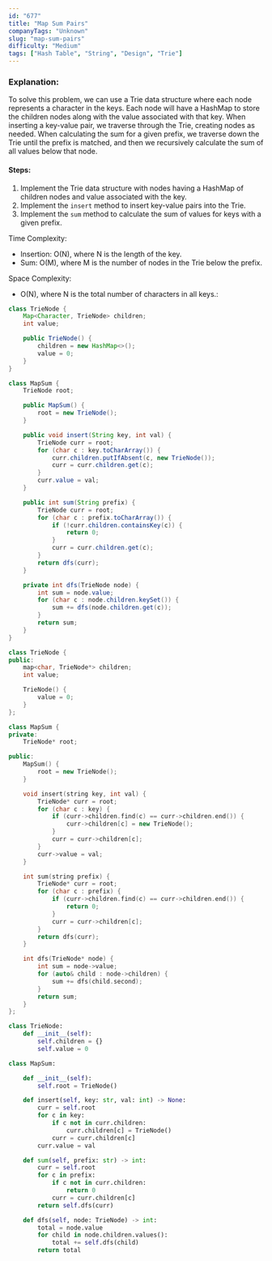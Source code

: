 ```yaml
---
id: "677"
title: "Map Sum Pairs"
companyTags: "Unknown"
slug: "map-sum-pairs"
difficulty: "Medium"
tags: ["Hash Table", "String", "Design", "Trie"]
---
```


### Explanation:
To solve this problem, we can use a Trie data structure where each node represents a character in the keys. Each node will have a HashMap to store the children nodes along with the value associated with that key. When inserting a key-value pair, we traverse through the Trie, creating nodes as needed. When calculating the sum for a given prefix, we traverse down the Trie until the prefix is matched, and then we recursively calculate the sum of all values below that node.

#### Steps:
1. Implement the Trie data structure with nodes having a HashMap of children nodes and value associated with the key.
2. Implement the `insert` method to insert key-value pairs into the Trie.
3. Implement the `sum` method to calculate the sum of values for keys with a given prefix.

Time Complexity:
- Insertion: O(N), where N is the length of the key.
- Sum: O(M), where M is the number of nodes in the Trie below the prefix.

Space Complexity:
- O(N), where N is the total number of characters in all keys.:

```java
class TrieNode {
    Map<Character, TrieNode> children;
    int value;

    public TrieNode() {
        children = new HashMap<>();
        value = 0;
    }
}

class MapSum {
    TrieNode root;

    public MapSum() {
        root = new TrieNode();
    }

    public void insert(String key, int val) {
        TrieNode curr = root;
        for (char c : key.toCharArray()) {
            curr.children.putIfAbsent(c, new TrieNode());
            curr = curr.children.get(c);
        }
        curr.value = val;
    }

    public int sum(String prefix) {
        TrieNode curr = root;
        for (char c : prefix.toCharArray()) {
            if (!curr.children.containsKey(c)) {
                return 0;
            }
            curr = curr.children.get(c);
        }
        return dfs(curr);
    }

    private int dfs(TrieNode node) {
        int sum = node.value;
        for (char c : node.children.keySet()) {
            sum += dfs(node.children.get(c));
        }
        return sum;
    }
}
```

```cpp
class TrieNode {
public:
    map<char, TrieNode*> children;
    int value;

    TrieNode() {
        value = 0;
    }
};

class MapSum {
private:
    TrieNode* root;

public:
    MapSum() {
        root = new TrieNode();
    }

    void insert(string key, int val) {
        TrieNode* curr = root;
        for (char c : key) {
            if (curr->children.find(c) == curr->children.end()) {
                curr->children[c] = new TrieNode();
            }
            curr = curr->children[c];
        }
        curr->value = val;
    }

    int sum(string prefix) {
        TrieNode* curr = root;
        for (char c : prefix) {
            if (curr->children.find(c) == curr->children.end()) {
                return 0;
            }
            curr = curr->children[c];
        }
        return dfs(curr);
    }

    int dfs(TrieNode* node) {
        int sum = node->value;
        for (auto& child : node->children) {
            sum += dfs(child.second);
        }
        return sum;
    }
};
```

```python
class TrieNode:
    def __init__(self):
        self.children = {}
        self.value = 0

class MapSum:

    def __init__(self):
        self.root = TrieNode()

    def insert(self, key: str, val: int) -> None:
        curr = self.root
        for c in key:
            if c not in curr.children:
                curr.children[c] = TrieNode()
            curr = curr.children[c]
        curr.value = val

    def sum(self, prefix: str) -> int:
        curr = self.root
        for c in prefix:
            if c not in curr.children:
                return 0
            curr = curr.children[c]
        return self.dfs(curr)

    def dfs(self, node: TrieNode) -> int:
        total = node.value
        for child in node.children.values():
            total += self.dfs(child)
        return total
```
